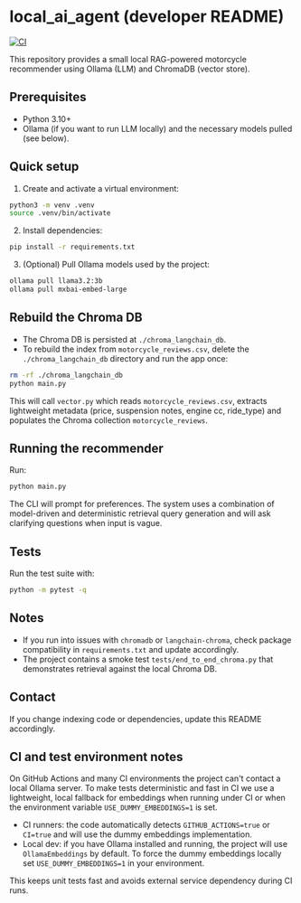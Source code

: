 # local_ai_agent (developer README)

[![CI](https://github.com/danielgaio/local_ai_agent/actions/workflows/ci.yml/badge.svg)](https://github.com/danielgaio/local_ai_agent/actions/workflows/ci.yml)

This repository provides a small local RAG-powered motorcycle recommender using Ollama (LLM) and ChromaDB (vector store).

Prerequisites
-------------
- Python 3.10+
- Ollama (if you want to run LLM locally) and the necessary models pulled (see below).

Quick setup
-----------
1. Create and activate a virtual environment:

```bash
python3 -m venv .venv
source .venv/bin/activate
```

2. Install dependencies:

```bash
pip install -r requirements.txt
```

3. (Optional) Pull Ollama models used by the project:

```bash
ollama pull llama3.2:3b
ollama pull mxbai-embed-large
```

Rebuild the Chroma DB
---------------------
- The Chroma DB is persisted at `./chroma_langchain_db`.
- To rebuild the index from `motorcycle_reviews.csv`, delete the `./chroma_langchain_db` directory and run the app once:

```bash
rm -rf ./chroma_langchain_db
python main.py
```

This will call `vector.py` which reads `motorcycle_reviews.csv`, extracts lightweight metadata (price, suspension notes, engine cc, ride_type) and populates the Chroma collection `motorcycle_reviews`.

Running the recommender
-----------------------
Run:

```bash
python main.py
```

The CLI will prompt for preferences. The system uses a combination of model-driven and deterministic retrieval query generation and will ask clarifying questions when input is vague.

Tests
-----
Run the test suite with:

```bash
python -m pytest -q
```

Notes
-----
- If you run into issues with `chromadb` or `langchain-chroma`, check package compatibility in `requirements.txt` and update accordingly.
- The project contains a smoke test `tests/end_to_end_chroma.py` that demonstrates retrieval against the local Chroma DB.

Contact
-------
If you change indexing code or dependencies, update this README accordingly.

CI and test environment notes
----------------------------
On GitHub Actions and many CI environments the project can't contact a local Ollama
server. To make tests deterministic and fast in CI we use a lightweight, local
fallback for embeddings when running under CI or when the environment variable
`USE_DUMMY_EMBEDDINGS=1` is set.

- CI runners: the code automatically detects `GITHUB_ACTIONS=true` or `CI=true`
	and will use the dummy embeddings implementation.
- Local dev: if you have Ollama installed and running, the project will use
	`OllamaEmbeddings` by default. To force the dummy embeddings locally set
	`USE_DUMMY_EMBEDDINGS=1` in your environment.

This keeps unit tests fast and avoids external service dependency during CI runs.
